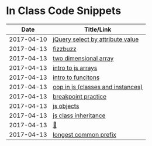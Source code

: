 
# In Class Code Snippets

| Date | Title/Link |
|------|------------|
| 2017-04-10 | [jQuery select by attribute value](https://jsfiddle.net/hoten/16y76a7r/3/) |
| 2017-04-13 | [fizzbuzz](https://repl.it/Gux1/0) |
| 2017-04-13 | [two dimensional array](https://repl.it/GvB4/0) |
| 2017-04-13 | [intro to js arrays](https://repl.it/Guov/0) |
| 2017-04-13 | [intro to funcitons](https://repl.it/GvDx/1) |
| 2017-04-13 | [oop in js (classes and instances)](https://repl.it/Gy9s/8) |
| 2017-04-13 | [breakpoint practice](https://repl.it/HA6m/1) |
| 2017-04-13 | [js objects](https://repl.it/Gw5I/8) |
| 2017-04-13 | [js class inheritance](https://repl.it/HHCU/2) |
| 2017-04-13 | [🍕](https://repl.it/HAoC/2) |
| 2017-04-13 | [longest common prefix](https://repl.it/HIh5/0) |

